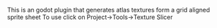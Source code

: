This is an godot plugin that generates atlas textures form a grid aligned sprite sheet
To use click on Project->Tools->Texture Slicer